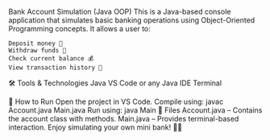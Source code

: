 Bank Account Simulation (Java OOP)
This is a Java-based console application that simulates basic banking operations using Object-Oriented Programming concepts. It allows a user to:

    Deposit money 💸
    Withdraw funds 🏦
    Check current balance 💰
    View transaction history 📜
🛠 Tools & Technologies
        Java
        VS Code or any Java IDE
        Terminal

📂 How to Run
  Open the project in VS Code.
  Compile using:
  javac Account.java Main.java
Run using:
  java Main
📁 Files
Account.java – Contains the account class with methods.
Main.java – Provides terminal-based interaction.
Enjoy simulating your own mini bank! 🏦✨
